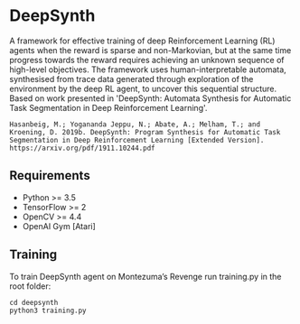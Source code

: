 # DeepSynth
A framework for effective training of deep Reinforcement Learning (RL) agents when the reward is sparse and non-Markovian, but at the same time progress towards the reward requires achieving an unknown sequence of high-level objectives. The framework uses human-interpretable automata, synthesised from trace data generated through exploration of the environment by the deep RL agent, to uncover this sequential structure.  <br/>
Based on work presented in 'DeepSynth: Automata Synthesis for Automatic Task Segmentation in Deep Reinforcement Learning'.<br>

`Hasanbeig, M.; Yogananda Jeppu, N.; Abate, A.; Melham, T.; and Kroening, D. 2019b. DeepSynth: Program Synthesis for Automatic Task Segmentation in Deep Reinforcement Learning [Extended Version]. https://arxiv.org/pdf/1911.10244.pdf`

## Requirements
- Python >= 3.5
- TensorFlow >= 2
- OpenCV >= 4.4
- OpenAI Gym [Atari]

## Training

To train DeepSynth agent on Montezuma’s Revenge run training.py in the root folder:<br>
~~~
cd deepsynth
python3 training.py
~~~


